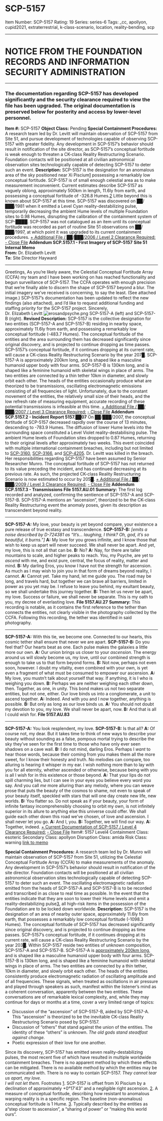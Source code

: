 # SCP-5157
Item Number: SCP-5157
Rating: 19
Series: series-6
Tags: _cc, apollyon, cupid2021, extraterrestrial, k-class-scenario, location, reality-bending, scp

---

# NOTICE FROM THE FOUNDATION RECORDS AND INFORMATION SECURITY ADMINISTRATION
* * *
### The documentation regarding SCP-5157 has developed significantly and the security clearance required to view the file has been upgraded. The original documentation is preserved below for posterity and access by lower-level personnel.
**Item #:** SCP-5157
**Object Class:** Pending
**Special Containment Procedures:** A research team led by Dr. Levitt will maintain observation of SCP-5157 from Site 51, and pursue development of technologies capable of observing SCP-5157 with greater fidelity. Any development in SCP-5157’s behavior should result in notification of the site director, as SCP-5157’s conceptual fortitude is weak enough to threaten a CK-class Reality Restructuring Scenario.
Foundation contacts will be positioned at all civilian astronomical observation sites technologically capable of detecting SCP-5157 to deter such an event.
**Description:** SCP-5157 is the designation for an anomalous area of the sky positioned near Xi Piscium[1](javascript:;) possessing a remarkably low conceptual fortitude. SCP-5157 is of small enough celestial area as to make measurement inconvenient. Current estimates describe SCP-5157 as vaguely oblong, approximately 500km in length, 11.6ly from earth, and possessing a conceptual fortitude of -326.8 Humes.[2](javascript:;) Little beyond this is known about SCP-5157 at this time.
SCP-5157 was discovered on ██/███/1981 when it emitted a Level Cyan reality-destabilizing pulse, temporarily decreasing the ambient Hume levels of multiple Foundation sites to 0.98 Humes, disrupting the calibration of the containment system of SCP-████. SCP-5157 was not catalogued as an item until its conceptual fortitude was recorded as part of routine Site 51 observations on ██/███/1997, at which point it was upgraded to its current containment procedures.
[\+ Additional File / ██/███/2006 / Level 2 Clearance Required:](javascript:;)
[\- Close File](javascript:;)
**Addendum SCP.5157.1 - First Imagery of SCP-5157**
**Site 51 Internal Memo**  
**From:** Dr. Elizabeth Levitt  
**To:** Site Director Hayward
* * *
Greetings,
As you’re likely aware, the Celestial Conceptual Fortitude Array (CCFA) my team and I have been working on has reached functionality and begun surveillance of SCP-5157. The CCFA operates with enough precision that we’re finally able to discern the shape of SCP-5157 beyond a blur. The initial imagery we’ve received is concerning, to say the least. (See attached image.)
SCP-5157’s documentation has been updated to reflect the new findings (also attached), and I’d like to request additional funding and staffing priority for the SCP-5157 project.
Sincerely,  
Dr. Elizabeth Levitt
![erosandpsyche.png](https://scp-wiki.wdfiles.com/local--files/scp-5157/erosandpsyche.png)
SCP-5157-A (left) and SCP-5157-B (right).
**Revised Description:** SCP-5157 is the collective designation for two entities (SCP-5157-A and SCP-5157-B) residing in nearby space, approximately 11.6ly from earth, and possessing a remarkably low conceptual fortitude (-483.7 Humes). The conceptual fortitude of the entities and the area surrounding them has decreased significantly since original discovery, and is projected to continue dropping as time passes. SCP-5157’s conceptual fortitude, if it continues dropping at its current rate, will cause a CK-class Reality Restructuring Scenario by the year 207█.
SCP-5157-A is approximately 200km long, and is shaped like a masculine humanoid upper body with four arms. SCP-5157-B is 130km long, and is shaped like a feminine humanoid with skeletal wings in place of arms. The two entities are connected by a thin tether 10km in diameter, and slowly orbit each other.
The heads of the entities occasionally produce what are theorized to be transmissions, oscillating electromagnetic emissions consisting of all frequencies of light. Unfortunately, due to the constant movement of the entities, the relatively small size of their heads, and the low refresh rate of measuring equipment, accurate recording of these potential transmissions is infeasible at this time.
[\+ Additional File / ██/███/2007 / Level 3 Clearance Required:](javascript:;)
[\- Close File](javascript:;)
**Addendum SCP.5157.2 - Incident Report 5157.██07**
On ██/███/2007, the conceptual fortitude of SCP-5157 decreased rapidly over the course of 13 minutes, descending to -783.9 Humes. The diffusion of lower Hume levels into the surrounding space constituted a Level Violet reality-destabilising pulse. The ambient Hume levels of Foundation sites dropped to 0.87 Humes, returning to their original levels after approximately two weeks.
This event coincided with multiple international containment breaches, including but not limited to [SCP-3160](/scp-3160), [SCP-3166](/scp-3166), and [SCP-4205](/scp-4205). Dr. Levitt was killed in the breach. Her responsibilities regarding SCP-5157 have been assumed by Senior Researcher Munro.
The conceptual fortitude of SCP-5157 has not returned to its value preceding the incident, and has continued decreasing at its previous rate. As such, the projected CK-class Reality Restructuring Scenario is now estimated to occur by 205█.
[\+ Additional File / ██/███/2009 / Level 3 Clearance Required:](javascript:;)
[\- Close File](javascript:;)
**Addendum SCP.5157.3 - Transmissions**
**File 5157.AU.01**
**Summary:** The first log recorded and analyzed, confirming the sentience of SCP-5157-A and SCP-5157-B. SCP-5157-A mentions an “ascension”, theorized to be the CK-class Reality Restructuring event the anomaly poses, given its description as transcendent beyond reality.
* * *
**SCP-5157-A:** My love, your beauty is yet beyond compare, your existence a pure release of true ecstasy and transcendence.
**SCP-5157-B:** _[emits a noise described by D-724381 as “It’s… laughing, I think? Oh, god, it’s so beautiful, it burns.”]_
**A:** My love for you grows infinite, and I know those that wish to keep us apart will never succeed. We shall never be apart. And yet, my love, this is not all that can be.
**B:** No?
**A:** Nay, for there are taller mountains to scale, and higher peaks to reach. You, my Psyche, are yet to _ascend_ with me, and exist pure, central, the focus of reality, matter and mind.
**B:** My darling Eros, you know I have not the strength for ascension. As much as I may wish to join you in that form of dreams beyond reality, I cannot.
**A:** Cannot yet. Take my hand, let me guide you. The road may be long, and travels hard, but together we can brave all barriers, limited in power as you yet may be. I refuse to leave you behind, my exultant beauty, so we shall undertake this journey together.
**B:** Then let us never be apart, my love. Success or failure, we shall never be separate. This is my oath to you, my decree of everlasting love.
**File 5157.AU.27**
**Summary:** This recording is notable, as it contains the first reference to the tether than connects the entities, not clearly visible in the photography collected by the CCFA. Following this recording, the tether was identified in said photography.
* * *
**SCP-5157-A:** With this tie, we become one. Connected to our hearts, this cosmic tether shall ensure that never we are apart.
**SCP-5157-B:** Do you feel that? Our hearts beat as one. Each pulse makes the galaxies a little more our own.
**A:** Our union brings us closer to your _ascension_. The energy around us will slowly become us, my love, until our combined strength is enough to take us to that form beyond forms.
**B:** Not now, perhaps not even soon, however. I doubt my vitality, even combined with your own, is yet even a fragment of what must be consumed to empower our ascension.
**A:** My love, you mustn’t talk about yourself that way. If anything, it is I who is weighing you down.
**B:** Perhaps we are neither weighing each other down, then. Together, as one, in unity. This bond makes us not two separate entities, but not one, either. Our love binds us into a conglomerate, a unit to ascend together.
**A:** Indeed. And with you and I now together, anything is possible.
**B:** But only as long as our love binds us.
**A:** You should not doubt my devotion to you, my love. We shall never be apart, now.
**B:** And that is all I could wish for.
**File 5157.AU.83**
* * *
**SCP-5157-A:** You look resplendent, my love.
**SCP-5157-B:** Is that all?
**A:** Of course not, my dear. But it takes time to think of new ways to describe your beauty without sounding as a false, pompous mortal trying to describe the sky they’ve seen for the first time to those who have only ever seen shadows on a cave wall.
**B:** I do not mind, darling Eros. Perhaps I _want_ to hear those words, because their coming from you makes them all the more sweet, for I know their honesty and truth. No melodies can compare, too alluring is hearing it whisper in my ear. I wish nothing more than to lay with you for all eternity, whether ascended or otherwise, because being with you is all I wish for in this existence or those beyond.
**A:** That your lips do not spill charming lies, but I can see in your eyes you believe every word you say. And you call _me_ more alluring than any melody, where you can weave prose that puts the beauty of the cosmos to shame, not even to speak of your beauty itself, speckled with stars that will one day create new life, new worlds.
**B:** You flatter so. Do not speak as if your beauty, your form of infinite fantasy incomprehensibly choosing to orbit my own, is not infinitely superior in its allure to anything else this universe could offer. We shall guide each other down this road we’ve chosen, of love and ascension. I shall never let you go.
**A:** And I, you.
**B:** Together, we will find our way.
**A:** Together, indeed.
[\+ Current Documentation of SCP-5157 / Level 4 Clearance Required:](javascript:;)
[\- Close File](javascript:;)
Item#: 5157
Level4
Containment Class:
esoteric
Secondary Class:
apollyon
Disruption Class:
amida
Risk Class:
warning
[link to memo](/classification-committee-memo)  

**Special Containment Procedures:** A research team led by Dr. Munro will maintain observation of SCP-5157 from Site 51, utilizing the Celestial Conceptual Fortitude Array (CCFA) to make measurements of the anomaly. Any development in SCP-5157’s behavior should result in notification of the site director.
Foundation contacts will be positioned at all civilian astronomical observation sites technologically capable of detecting SCP-5157 to deter such an event.
The oscillating electromagnetic radiation emitted from the heads of SCP-5157-A and SCP-5157-B is to be recorded and transcribed in as close to real time as possible. In the event that the entities indicate that they are soon to lower their Hume levels and emit a reality-destabilizing pulse[3](javascript:;), all high-risk items in the possession of the Foundation are to be locked down worldwide.
**Description:** SCP-5157 is the designation of an area of nearby outer space, approximately 11.6ly from earth, that possesses a remarkably low conceptual fortitude (-1098.3 Humes). The conceptual fortitude of SCP-5157 has decreased significantly since original discovery, and is projected to continue dropping as time passes. SCP-5157’s conceptual fortitude, if it continues dropping at its current rate, will cause a CK-class Reality Restructuring Scenario by the year 203█.
Within SCP-5157 reside two entities of unknown composition, SCP-5157-A and SCP-5157-B. SCP-5157-A is [approximately 200km long,](/scp-2317) and is shaped like a masculine humanoid upper body with four arms. SCP-5157-B is 130km long, and is shaped like a feminine humanoid with skeletal wings in place of arms. The two entities are connected by a thin tether, 10km in diameter, and slowly orbit each other.
The heads of the entities consistently produce electromagnetic radiation of oscillating amplitude and of all frequencies. These signals, when treated as oscillations in air pressure and played through speakers as such, manifest within the listener’s mind as a coherent conversation, apparently between the two entities. These conversations are of remarkable lexical complexity, and, while they may continue for days or months at a time, cover a very limited range of topics:
  * Discussion of the “ascension” of SCP-5157-B, aided by SCP-5157-A. This “ascension” is theorized to be the inevitable CK-class Reality Restructuring Scenario posed by SCP-5157.
  * Discussion of “others” that stand against the union of the entities. The identity of these “others” is unknown. _The old gods stand steadfast against change._
  * Poetic expression of their love for one another.

Since its discovery, SCP-5157 has emitted seven reality-destabilizing pulses, the most recent five of which have resulted in multiple worldwide containment breaches. There is no apparent method by which these effects can be mitigated. There is no available method by which the entities may be communicated with. There is no way to contain SCP-5157.
_They cannot tear us apart, my love.  
I will not let them._
Footnotes
[1](javascript:;). SCP-5157 is offset from Xi Piscium by a declination of approximately +0°17′43″ and a negligible right ascension.
[2](javascript:;). A measure of conceptual fortitude, describing how resistant to anomalous warping reality is in a specific region. The baseline (non-anomalous) conceptual fortitude is 1 Hume.
[3](javascript:;). Typically described by the entities as a“step closer to ascension”, a “sharing of power” or “making this world ours”.